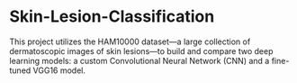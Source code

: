 # Skin-Lesion-Classification
This project utilizes the HAM10000 dataset—a large collection of dermatoscopic images of skin lesions—to build and compare two deep learning models: a custom Convolutional Neural Network (CNN) and a fine-tuned VGG16 model.
